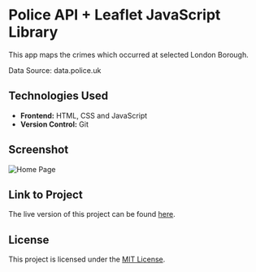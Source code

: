 # Police API + Leaflet JavaScript Library

This app maps the crimes which occurred at selected London Borough.

Data Source: data.police.uk

## Technologies Used

- **Frontend:** HTML, CSS and JavaScript
- **Version Control:** Git

## Screenshot

![Home Page](screenshot.png)

## Link to Project

The live version of this project can be found [here](https://caseygirlyn.github.io/leaflet/).

## License

This project is licensed under the [MIT License](LICENSE).